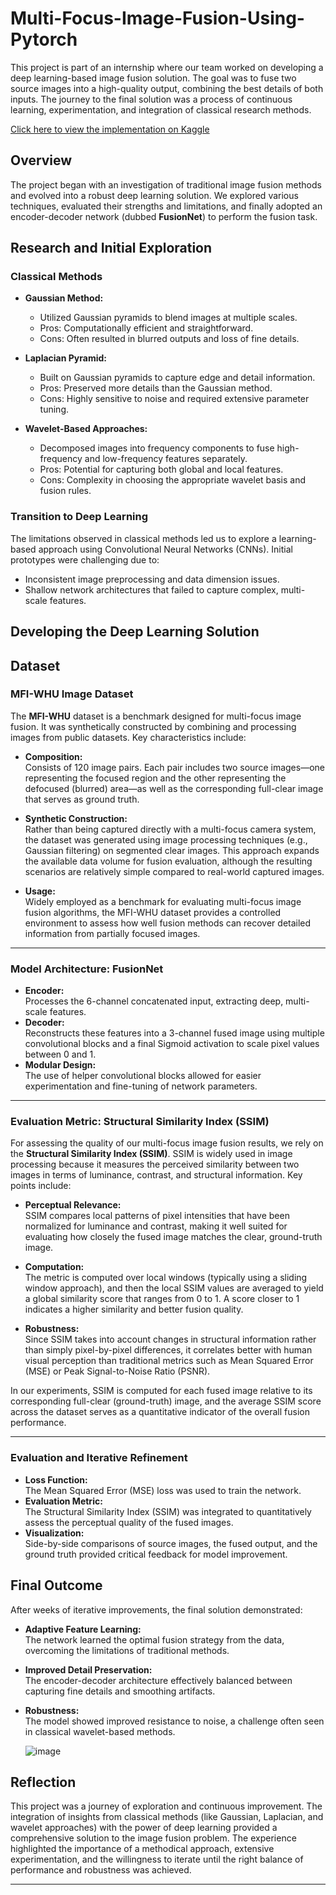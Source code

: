# Multi-Focus-Image-Fusion-Using-Pytorch
This project is part of an internship where our team worked on developing a deep learning-based image fusion solution. The goal was to fuse two source images into a high-quality output, combining the best details of both inputs. The journey to the final solution was a process of continuous learning, experimentation, and integration of classical research methods.

[Click here to view the implementation on Kaggle](https://www.kaggle.com/code/jayaanth/multi-focus-image-fusion-using-pytorch)

## Overview

The project began with an investigation of traditional image fusion methods and evolved into a robust deep learning solution. We explored various techniques, evaluated their strengths and limitations, and finally adopted an encoder-decoder network (dubbed **FusionNet**) to perform the fusion task.

## Research and Initial Exploration

### Classical Methods
- **Gaussian Method:**  
  - Utilized Gaussian pyramids to blend images at multiple scales.
  - Pros: Computationally efficient and straightforward.
  - Cons: Often resulted in blurred outputs and loss of fine details.

- **Laplacian Pyramid:**  
  - Built on Gaussian pyramids to capture edge and detail information.
  - Pros: Preserved more details than the Gaussian method.
  - Cons: Highly sensitive to noise and required extensive parameter tuning.

- **Wavelet-Based Approaches:**  
  - Decomposed images into frequency components to fuse high-frequency and low-frequency features separately.
  - Pros: Potential for capturing both global and local features.
  - Cons: Complexity in choosing the appropriate wavelet basis and fusion rules.

### Transition to Deep Learning
The limitations observed in classical methods led us to explore a learning-based approach using Convolutional Neural Networks (CNNs). Initial prototypes were challenging due to:
- Inconsistent image preprocessing and data dimension issues.
- Shallow network architectures that failed to capture complex, multi-scale features.

## Developing the Deep Learning Solution

## Dataset

### MFI-WHU Image Dataset

The **MFI-WHU** dataset is a benchmark designed for multi-focus image fusion. It was synthetically constructed by combining and processing images from public datasets. Key characteristics include:

- **Composition:**  
  Consists of 120 image pairs. Each pair includes two source images—one representing the focused region and the other representing the defocused (blurred) area—as well as the corresponding full-clear image that serves as ground truth.

- **Synthetic Construction:**  
  Rather than being captured directly with a multi-focus camera system, the dataset was generated using image processing techniques (e.g., Gaussian filtering) on segmented clear images. This approach expands the available data volume for fusion evaluation, although the resulting scenarios are relatively simple compared to real-world captured images.

- **Usage:**  
  Widely employed as a benchmark for evaluating multi-focus image fusion algorithms, the MFI-WHU dataset provides a controlled environment to assess how well fusion methods can recover detailed information from partially focused images.

---

### Model Architecture: FusionNet
- **Encoder:**  
  Processes the 6-channel concatenated input, extracting deep, multi-scale features.
- **Decoder:**  
  Reconstructs these features into a 3-channel fused image using multiple convolutional blocks and a final Sigmoid activation to scale pixel values between 0 and 1.
- **Modular Design:**  
  The use of helper convolutional blocks allowed for easier experimentation and fine-tuning of network parameters.


---

### Evaluation Metric: Structural Similarity Index (SSIM)

For assessing the quality of our multi-focus image fusion results, we rely on the **Structural Similarity Index (SSIM)**. SSIM is widely used in image processing because it measures the perceived similarity between two images in terms of luminance, contrast, and structural information. Key points include:

- **Perceptual Relevance:**  
  SSIM compares local patterns of pixel intensities that have been normalized for luminance and contrast, making it well suited for evaluating how closely the fused image matches the clear, ground-truth image.

- **Computation:**  
  The metric is computed over local windows (typically using a sliding window approach), and then the local SSIM values are averaged to yield a global similarity score that ranges from 0 to 1. A score closer to 1 indicates a higher similarity and better fusion quality.

- **Robustness:**  
  Since SSIM takes into account changes in structural information rather than simply pixel-by-pixel differences, it correlates better with human visual perception than traditional metrics such as Mean Squared Error (MSE) or Peak Signal-to-Noise Ratio (PSNR).

In our experiments, SSIM is computed for each fused image relative to its corresponding full-clear (ground-truth) image, and the average SSIM score across the dataset serves as a quantitative indicator of the overall fusion performance.

---

### Evaluation and Iterative Refinement
- **Loss Function:**  
  The Mean Squared Error (MSE) loss was used to train the network.
- **Evaluation Metric:**  
  The Structural Similarity Index (SSIM) was integrated to quantitatively assess the perceptual quality of the fused images.
- **Visualization:**  
  Side-by-side comparisons of source images, the fused output, and the ground truth provided critical feedback for model improvement.

## Final Outcome

After weeks of iterative improvements, the final solution demonstrated:
- **Adaptive Feature Learning:**  
  The network learned the optimal fusion strategy from the data, overcoming the limitations of traditional methods.
- **Improved Detail Preservation:**  
  The encoder-decoder architecture effectively balanced between capturing fine details and smoothing artifacts.
- **Robustness:**  
  The model showed improved resistance to noise, a challenge often seen in classical wavelet-based methods.

  ![image](https://github.com/user-attachments/assets/dfccc412-8066-4080-a136-390a3c17f625)


## Reflection

This project was a journey of exploration and continuous improvement. The integration of insights from classical methods (like Gaussian, Laplacian, and wavelet approaches) with the power of deep learning provided a comprehensive solution to the image fusion problem. The experience highlighted the importance of a methodical approach, extensive experimentation, and the willingness to iterate until the right balance of performance and robustness was achieved.

---


